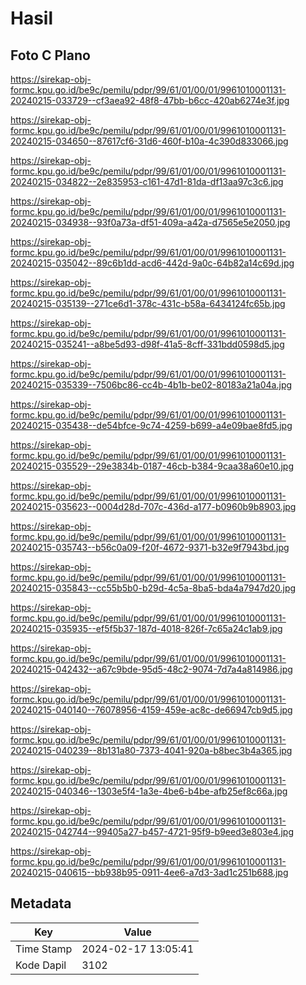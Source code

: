 # Hasil

## Foto C Plano

https://sirekap-obj-formc.kpu.go.id/be9c/pemilu/pdpr/99/61/01/00/01/9961010001131-20240215-033729--cf3aea92-48f8-47bb-b6cc-420ab6274e3f.jpg

https://sirekap-obj-formc.kpu.go.id/be9c/pemilu/pdpr/99/61/01/00/01/9961010001131-20240215-034650--87617cf6-31d6-460f-b10a-4c390d833066.jpg

https://sirekap-obj-formc.kpu.go.id/be9c/pemilu/pdpr/99/61/01/00/01/9961010001131-20240215-034822--2e835953-c161-47d1-81da-df13aa97c3c6.jpg

https://sirekap-obj-formc.kpu.go.id/be9c/pemilu/pdpr/99/61/01/00/01/9961010001131-20240215-034938--93f0a73a-df51-409a-a42a-d7565e5e2050.jpg

https://sirekap-obj-formc.kpu.go.id/be9c/pemilu/pdpr/99/61/01/00/01/9961010001131-20240215-035042--89c6b1dd-acd6-442d-9a0c-64b82a14c69d.jpg

https://sirekap-obj-formc.kpu.go.id/be9c/pemilu/pdpr/99/61/01/00/01/9961010001131-20240215-035139--271ce6d1-378c-431c-b58a-6434124fc65b.jpg

https://sirekap-obj-formc.kpu.go.id/be9c/pemilu/pdpr/99/61/01/00/01/9961010001131-20240215-035241--a8be5d93-d98f-41a5-8cff-331bdd0598d5.jpg

https://sirekap-obj-formc.kpu.go.id/be9c/pemilu/pdpr/99/61/01/00/01/9961010001131-20240215-035339--7506bc86-cc4b-4b1b-be02-80183a21a04a.jpg

https://sirekap-obj-formc.kpu.go.id/be9c/pemilu/pdpr/99/61/01/00/01/9961010001131-20240215-035438--de54bfce-9c74-4259-b699-a4e09bae8fd5.jpg

https://sirekap-obj-formc.kpu.go.id/be9c/pemilu/pdpr/99/61/01/00/01/9961010001131-20240215-035529--29e3834b-0187-46cb-b384-9caa38a60e10.jpg

https://sirekap-obj-formc.kpu.go.id/be9c/pemilu/pdpr/99/61/01/00/01/9961010001131-20240215-035623--0004d28d-707c-436d-a177-b0960b9b8903.jpg

https://sirekap-obj-formc.kpu.go.id/be9c/pemilu/pdpr/99/61/01/00/01/9961010001131-20240215-035743--b56c0a09-f20f-4672-9371-b32e9f7943bd.jpg

https://sirekap-obj-formc.kpu.go.id/be9c/pemilu/pdpr/99/61/01/00/01/9961010001131-20240215-035843--cc55b5b0-b29d-4c5a-8ba5-bda4a7947d20.jpg

https://sirekap-obj-formc.kpu.go.id/be9c/pemilu/pdpr/99/61/01/00/01/9961010001131-20240215-035935--ef5f5b37-187d-4018-826f-7c65a24c1ab9.jpg

https://sirekap-obj-formc.kpu.go.id/be9c/pemilu/pdpr/99/61/01/00/01/9961010001131-20240215-042432--a67c9bde-95d5-48c2-9074-7d7a4a814986.jpg

https://sirekap-obj-formc.kpu.go.id/be9c/pemilu/pdpr/99/61/01/00/01/9961010001131-20240215-040140--76078956-4159-459e-ac8c-de66947cb9d5.jpg

https://sirekap-obj-formc.kpu.go.id/be9c/pemilu/pdpr/99/61/01/00/01/9961010001131-20240215-040239--8b131a80-7373-4041-920a-b8bec3b4a365.jpg

https://sirekap-obj-formc.kpu.go.id/be9c/pemilu/pdpr/99/61/01/00/01/9961010001131-20240215-040346--1303e5f4-1a3e-4be6-b4be-afb25ef8c66a.jpg

https://sirekap-obj-formc.kpu.go.id/be9c/pemilu/pdpr/99/61/01/00/01/9961010001131-20240215-042744--99405a27-b457-4721-95f9-b9eed3e803e4.jpg

https://sirekap-obj-formc.kpu.go.id/be9c/pemilu/pdpr/99/61/01/00/01/9961010001131-20240215-040615--bb938b95-0911-4ee6-a7d3-3ad1c251b688.jpg


## Metadata

| Key        | Value               |
| ---------- | ------------------- |
| Time Stamp | 2024-02-17 13:05:41 |
| Kode Dapil | 3102                |



